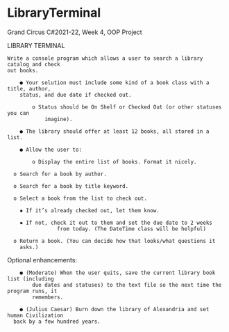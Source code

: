 # LibraryTerminal
Grand Circus C#2021-22, Week 4, OOP Project

LIBRARY TERMINAL

	Write a console program which allows a user to search a library catalog and check
	out books.
	
		● Your solution must include some kind of a book class with a title, author,
    	status, and due date if checked out.
			
			o Status should be On Shelf or Checked Out (or other statuses you can
				imagine).
				
		● The library should offer at least 12 books, all stored in a list.
		
		● Allow the user to:
		
			o Display the entire list of books. Format it nicely.
			
      o Search for a book by author.
			
      o Search for a book by title keyword.
			
      o Select a book from the list to check out.
			
        ▪ If it’s already checked out, let them know.
				
        ▪ If not, check it out to them and set the due date to 2 weeks
					from today. (The DateTime class will be helpful)
					
      o Return a book. (You can decide how that looks/what questions it
        asks.)
				
  Optional enhancements:
	
		● (Moderate) When the user quits, save the current library book list (including
			due dates and statuses) to the text file so the next time the program runs, it
			remembers.
			
		● (Julius Caesar) Burn down the library of Alexandria and set human Civilization
      back by a few hundred years.
